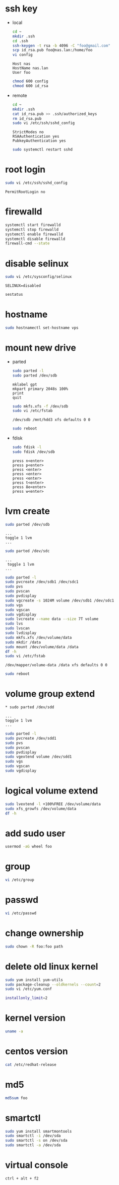 # ssh key
* local
    ```sh
    cd ~
    mkdir .ssh
    cd .ssh
    ssh-keygen -t rsa -b 4096 -C "foo@gmail.com"
    scp id_rsa.pub foo@nas.lan:/home/foo
    vi config
    ```
    ```
    Host nas
    HostName nas.lan
    User foo
    ```
    ```sh
    chmod 600 config
    chmod 600 id_rsa
    ```
* remote
    ```sh
    cd ~
    mkdir .ssh
    cat id_rsa.pub >> .ssh/authorized_keys
    rm id_rsa.pub
    sudo vi /etc/ssh/sshd_config
    ```
    ```
    StrictModes no
    RSAAuthentication yes
    PubkeyAuthentication yes
    ```
    ```sh
    sudo systemctl restart sshd
    ```

# root login
```sh
sudo vi /etc/ssh/sshd_config
```
```
PermitRootLogin no
```

# firewalld
```sh
systemctl start firewalld
systemctl stop firewalld
systemctl enable firewalld
systemctl disable firewalld
firewall-cmd --state
```

# disable selinux
```sh
sudo vi /etc/sysconfig/selinux
```
```
SELINUX=disabled
```
```sh
sestatus
```

# hostname
```sh
sudo hostnamectl set-hostname vps
```

# mount new drive
* parted
    ```sh
    sudo parted -l
    sudo parted /dev/sdb
    ```
    ```
    mklabel gpt
    mkpart primary 2048s 100%
    print
    quit
    ```
    ```sh
    sudo mkfs.xfs -f /dev/sdb
    sudo vi /etc/fstab
    ```
    ```
    /dev/sdb /mnt/hdd3 xfs defaults 0 0
    ```
    ```sh
    sudo reboot
    ```
* fdisk
    ```sh
    sudo fdisk -l
    sudo fdisk /dev/sdb
    ```
    ```
    press n<enter>
    press p<enter>
    press <enter>
    press <enter>
    press <enter>
    press t<enter>
    press 8e<enter>
    press w<enter>
    ```

# lvm create
```sh
sudo parted /dev/sdb
```
```
...
toggle 1 lvm
...
```
```sh
sudo parted /dev/sdc
```
```
...
 toggle 1 lvm
...
```
```sh
sudo parted -l
sudo pvcreate /dev/sdb1 /dev/sdc1
sudo pvs
sudo pvscan
sudo pvdisplay
sudo vgcreate -s 1024M volume /dev/sdb1 /dev/sdc1
sudo vgs
sudo vgscan
sudo vgdisplay
sudo lvcreate --name data --size 7T volume
sudo lvs
sudo lvscan
sudo lvdisplay
sudo mkfs.xfs /dev/volume/data
sudo mkdir /data
sudo mount /dev/volume/data /data
df -h
sudo vi /etc/fstab
```
```
/dev/mapper/volume-data /data xfs defaults 0 0
```
```sh
sudo reboot
```

# volume group extend
```sh
* sudo parted /dev/sdd
```
```
...
toggle 1 lvm
...
```
```sh
sudo parted -l
sudo pvcreate /dev/sdd1
sudo pvs
sudo pvscan
sudo pvdisplay
sudo vgextend volume /dev/sdd1
sudo vgs
sudo vgscan
sudo vgdisplay
```

# logical volume extend
```sh
sudo lvextend -l +100%FREE /dev/volume/data
sudo xfs_growfs /dev/volume/data
df -h
```

# add sudo user
```sh
usermod -aG wheel foo
```

# group
```sh
vi /etc/group
```

# passwd
```sh
vi /etc/passwd
```

# change ownership
```sh
sudo chown -R foo:foo path
```

# delete old linux kernel
```sh
sudo yum install yum-utils
sudo package-cleanup --oldkernels --count=2
sudo vi /etc/yum.conf
```
```sh
installonly_limit=2
```

# kernel version
```sh
uname -a
```

# centos version
```sh
cat /etc/redhat-release
```

# md5
```sh
md5sum foo
```

# smartctl
```sh
sudo yum install smartmontools
sudo smartctl -i /dev/sda
sudo smartctl -s on /dev/sda
sudo smartctl -a /dev/sda
```

# virtual console
```
ctrl + alt + f2
```

